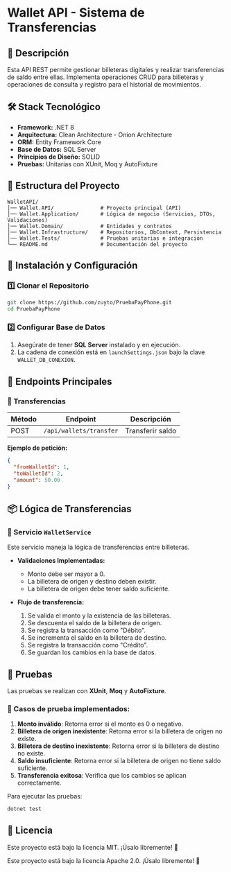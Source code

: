 # Wallet API - Sistema de Transferencias

## 📌 Descripción

Esta API REST permite gestionar billeteras digitales y realizar transferencias de saldo entre ellas. Implementa operaciones CRUD para billeteras y operaciones de consulta y registro para el historial de movimientos.

## 🛠️ Stack Tecnológico

- **Framework:** .NET 8
- **Arquitectura:** Clean Architecture - Onion Architecture
- **ORM:** Entity Framework Core
- **Base de Datos:** SQL Server
- **Principios de Diseño:** SOLID
- **Pruebas:** Unitarias con XUnit, Moq y AutoFixture

## 📂 Estructura del Proyecto

```
WalletAPI/
│── Wallet.API/               # Proyecto principal (API)
│── Wallet.Application/       # Lógica de negocio (Servicios, DTOs, Validaciones)
│── Wallet.Domain/            # Entidades y contratos
│── Wallet.Infrastructure/    # Repositorios, DbContext, Persistencia
│── Wallet.Tests/             # Pruebas unitarias e integración
└── README.md                 # Documentación del proyecto
```

## 🚀 Instalación y Configuración

### 1️⃣ Clonar el Repositorio

```sh
git clone https://github.com/zuyto/PruebaPayPhone.git
cd PruebaPayPhone
```

### 2️⃣ Configurar Base de Datos

1. Asegúrate de tener **SQL Server** instalado y en ejecución.
2. La cadena de conexión está en `launchSettings.json` bajo la clave `WALLET_DB_CONEXION`.


## 📌 Endpoints Principales

### 🔹 Transferencias

| Método | Endpoint                | Descripción      |
| ------ | ----------------------- | ---------------- |
| POST   | `/api/wallets/transfer` | Transferir saldo |

**Ejemplo de petición:**

```json
{
  "fromWalletId": 1,
  "toWalletId": 2,
  "amount": 50.00
}
```

## 📦 Lógica de Transferencias

### 🔹 Servicio `WalletService`

Este servicio maneja la lógica de transferencias entre billeteras.

- **Validaciones Implementadas:**

  - Monto debe ser mayor a 0.
  - La billetera de origen y destino deben existir.
  - La billetera de origen debe tener saldo suficiente.

- **Flujo de transferencia:**

  1. Se valida el monto y la existencia de las billeteras.
  2. Se descuenta el saldo de la billetera de origen.
  3. Se registra la transacción como "Débito".
  4. Se incrementa el saldo en la billetera de destino.
  5. Se registra la transacción como "Crédito".
  6. Se guardan los cambios en la base de datos.

## 🧪 Pruebas

Las pruebas se realizan con **XUnit**, **Moq** y **AutoFixture**.

### 🔹 Casos de prueba implementados:

1. **Monto inválido**: Retorna error si el monto es 0 o negativo.
2. **Billetera de origen inexistente**: Retorna error si la billetera de origen no existe.
3. **Billetera de destino inexistente**: Retorna error si la billetera de destino no existe.
4. **Saldo insuficiente**: Retorna error si la billetera de origen no tiene saldo suficiente.
5. **Transferencia exitosa**: Verifica que los cambios se aplican correctamente.

Para ejecutar las pruebas:

```sh
dotnet test
```

## 📜 Licencia

Este proyecto está bajo la licencia MIT. ¡Úsalo libremente! 🚀

Este proyecto está bajo la licencia Apache 2.0. ¡Úsalo libremente! 🚀

